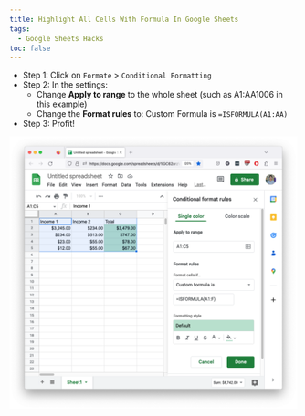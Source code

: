 ```yaml
---
title: Highlight All Cells With Formula In Google Sheets
tags:
  - Google Sheets Hacks
toc: false
---
```


* Step 1: Click on `Formate` > `Conditional Formatting`
* Step 2: In the settings:
  - Change **Apply to range** to the whole sheet (such as A1:AA1006 in this example)
  - Change the **Format rules** to: Custom Formula is `=ISFORMULA(A1:AA)`
* Step 3: Profit!

![center](/assets/images/google-sheets-highlight-formula.png)